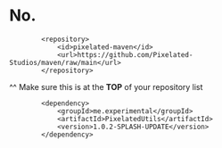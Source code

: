 # No.

```
        <repository>
            <id>pixelated-maven</id>
            <url>https://github.com/Pixelated-Studios/maven/raw/main</url>
        </repository>
```
^^ Make sure this is at the **TOP** of your repository list

```
        <dependency>
            <groupId>me.experimental</groupId>
            <artifactId>PixelatedUtils</artifactId>
            <version>1.0.2-SPLASH-UPDATE</version>
        </dependency>
```

